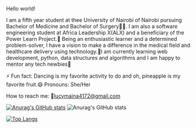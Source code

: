 Hello world!

I am a fifth year student at thee University of Nairobi of Nairobi pursuing Bachelor of Medicine and Bachelor of Surgery👩‍⚕. I am also a software engineering student at Africa Leadership X(ALX) and a beneficiary of the Power Learn Project.🦋 Being an enthusiastic learner and a determined problem-solver, I have a vision to make a difference in the medical field and healthcare delivery using technology.🦋I am currently learning web development, python, data structures and algorithms and I am happy to mentor any tech newbies👼

⚡ Fun fact: Dancing is my favorite activity to do and oh, pineapple is my favorite fruit.😄 Pronouns: She/Her

How to reach me: 💌lucymaina4172@gmail.com

[![Anurag's GitHub stats](https://github-readme-stats.vercel.app/api?username=NjeriMaina4172)](https://github.com/NjeriMaina4172/github-readme-stats)
![Anurag's GitHub stats](https://github-readme-stats.vercel.app/api?username=NjerimMaina4172&show_icons=true&theme=transparent)


[![Top Langs](https://github-readme-stats.vercel.app/api/top-langs/?username=NjeriMaina4172&layout=compact)](https://github.com/NjeriMaina4172/github-readme-stats)

